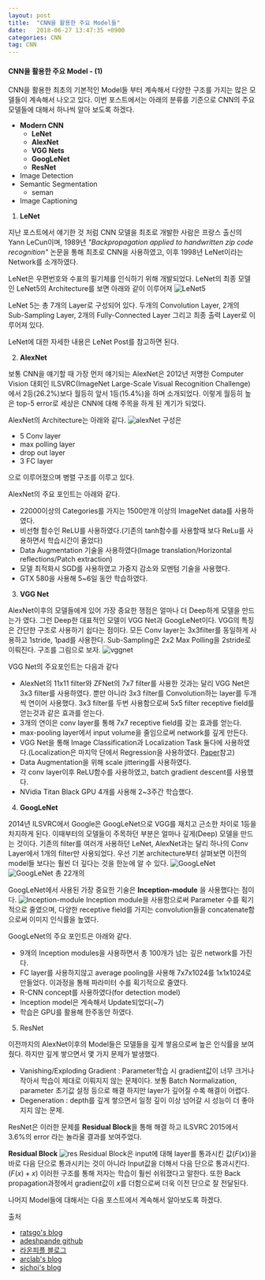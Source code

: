 ```yaml
---
layout: post
title:  "CNN을 활용한 주요 Model들"
date:   2018-06-27 13:47:35 +0900
categories: CNN
tag: CNN
---
```


#### CNN을 활용한 주요 Model - (1)

CNN을 활용한 최초의 기본적인 Model들 부터 계속해서 다양한 구조를 가지는 많은 모델들이 계속해서 나오고 있다. 이번 포스트에서는 아래의 분류를 기준으로 CNN의 주요 모델들에 대해서 하나씩 알아 보도록 하겠다.

* **Modern CNN**
  * **LeNet**
  * **AlexNet**
  * **VGG Nets**
  * **GoogLeNet**
  * **ResNet**
* Image Detection
* Semantic Segmentation
  * seman
* Image Captioning


1. **LeNet**

지난 포스트에서 얘기한 것 처럼 CNN 모델을 최초로 개발한 사람은 프랑스 출신의 Yann LeCun이며, 1989년 *"Backpropagation applied to handwritten zip code recognition"* 논문을 통해 최초로 CNN을 사용하였고, 이후 1998년 LeNet이라는 Network를 소개하였다.  

LeNet은 우편번호와 수표의 필기체를 인식하기 위해 개발되었다. LeNet의 최종 모델인 LeNet5의 Architecture를 보면 아래와 같이 이루어져
![LeNet5](http://nocotan.github.io/images/20170804/lenet.png)

LeNet 5는 총 7개의 Layer로 구성되어 있다. 두개의 Convolution Layer, 2개의 Sub-Sampling Layer, 2개의 Fully-Connected Layer 그리고 최종 출력 Layer로 이루어져 있다.

LeNet에 대한 자세한 내용은 LeNet Post를 참고하면 된다.


2. **AlexNet**

보통 CNN을 얘기할 때 가장 먼저 얘기되는 AlexNet은 2012년 저명한 Computer Vision 대회인 ILSVRC(ImageNet Large-Scale Visual Recognition Challenge)에서 2등(26.2%)보다 월등히 앞서 1등(15.4%)을 하며 소개되었다.
이렇게 월등히 높은 top-5 error로 세상은 CNN에 대해 주목을 하게 된 계기가 되었다.

AlexNet의 Architecture는 아래와 같다.
![alexNet](https://i.imgur.com/CwIvlUW.png)
구성은
* 5 Conv layer
* max polling layer
* drop out layer
* 3 FC layer  

으로 이루어졌으며 병렬 구조를 이루고 있다.

AlexNet의 주요 포인트는 아래와 같다.
* 22000이상의 Categories를 가지는 1500만개 이상의 ImageNet data를 사용하였다.
* 비선형 함수인 ReLU를 사용하였다.(기존의 tanh함수를 사용할때 보다 ReLu를 사용하면서 학습시간이 줄었다)
* Data Augmentation 기술을 사용하였다(Image translation/Horizontal reflections/Patch extraction)
* 모델 최적화시 SGD를 사용하였고 가중지 감소와 모멘텀 기술을 사용했다.
* GTX 580을 사용해 5~6일 동안 학습하였다.

3. **VGG Net**

AlexNet이후의 모델들에게 있어 가장 중요한 쟁점은 얼마나 더 Deep하게 모델을 만드는가 였다. 그런 Deep한 대표적인 모델이 VGG Net과 GoogLeNet이다.
VGG의 특징은 간단한 구조로 사용하기 쉽다는 점이다. 모든 Conv layer는 3x3filter를 동일하게 사용하고 1stride, 1pad를 사용한다. Sub-Sampling은 2x2 Max Polling을 2stride로 이뤄진다. 구조를 그림으로 보자.
![vggnet](https://kakalabblog.files.wordpress.com/2017/04/slide034-e1491546326293.jpg)

VGG Net의 주요포인트는 다음과 같다
* AlexNet의 11x11 filter와 ZFNet의 7x7 filter를 사용한 것과는 달리 VGG Net은 3x3 filter를 사용하였다. 뿐만 아니라 3x3 filter를 Convolution하는 layer를 두개씩 연이어 사용했다. 3x3 filter를 두번 사용함으로써 5x5 filter receptive field를 얻는것과 같은 효과를 얻는다.
* 3개의 연이은 conv layer를 통해 7x7 receptive field를 갖는 효과를 얻는다.
* max-pooling layer에서 input volume을 줄임으로써 network를 깊게 만든다.
* VGG Net을 통해 Image Classification과 Localization Task 둘다에 사용하였다.(Localization은 마지막 단에서 Regression을 사용하였다. [Paper](http://arxiv.org/pdf/1409.1556v6.pdf)참고)
* Data Augmentation을 위해 scale jittering를 사용하였다.
* 각 conv layer이후 ReLU함수를 사용하였고, batch gradient descent를 사용했다.
* NVidia Titan Black GPU 4개를 사용해 2~3주간 학습했다.


4. **GoogLeNet**

2014년 ILSVRC에서 Google은 GoogLeNet으로 VGG를 재치고 근소한 차이로 1등을 차지하게 된다.
이때부터의 모델들이 주목하던 부분은 얼마나 깊게(Deep) 모델을 만드는 것이다. 기존의 filter를 여러개 사용하던 LeNet, AlexNet과는 달리 하나의 Conv Layer에서 1개의 filter만 사용되었다.
우선 기본 architecture부터 살펴보면 이전의 model들 보다는 훨씬 더 깊다는 것을 한눈에 알 수 있다.
![GoogLeNet](https://adeshpande3.github.io/assets/GoogleNet.gif)
![GoogLeNet](https://adeshpande3.github.io/assets/GoogLeNet.png)
총 22개의  

GoogLeNet에서 사용된 가장 중요한 기술은 **Inception-module** 을 사용했다는 점이다.
![Inception-module](https://adeshpande3.github.io/assets/GoogLeNet3.png)
Inception module을 사용함으로써 Parameter 수를 획기적으로 줄였으며, 다양한 receptive field를 가지는 convolution들을 concatenate함으로써 이미지 인식률을 높였다.

GoogLeNet의 주요 포인트은 아래와 같다.
* 9개의 Inception modules을 사용하면서 총 100개가 넘는 깊은 network를 가진다.
* FC layer를 사용하지않고 average pooling을 사용해 7x7x1024를 1x1x1024로 만들었다. 이과정을 통해 파라미터 수를 획기적으로 줄였다.
* R-CNN concept를 사용하였다(for detection model)
* Inception model은 계속해서 Update되었다(~7)
* 학습은 GPU를 활용해 한주동안 하였다.

5. ResNet

이전까지의 AlexNet이후의 Model들은 모델들을 깊게 쌓음으로써 높은 인식률을 보여줬다. 하지만 깊게 쌓으면서 몇 가지 문제가 발생했다.
* Vanishing/Exploding Gradient : Parameter학습 시 gradient값이 너무 크거나 작아서 학습이 제대로 이뤄지지 않는 문제이다. 보통 Batch Normalization, parameter 초기값 설정 등으로 해결 하지만 layer가 깊어질 수록 해결이 어렵다.
* Degeneration : depth를 깊게 쌓으면서 일정 깊이 이상 넘어갈 시 성능이 더 좋아지지 않는 문제.

ResNet은 이러한 문제를 **Residual Block**을 통해 해결 하고 ILSVRC 2015에서 3.6%의 error 라는 놀라울 결과를 보여주었다.

**Residual Block**
![res](https://adeshpande3.github.io/assets/ResNet.png)
Residual Block은 input에 대해 layer를 통과시킨 값($F(x)$)을 바로 다음 단으로 통과시키는 것이 아니라 Input값을 더해서 다음 단으로 통과시킨다.($F(x)+x$)
이러한 구조를 통해 저자는 학습이 훨씬 쉬워졌다고 말한다. 또한 Back propagation과정에서 gradient값이 $x$를 더함으로써 더욱 이전 단으로 잘 전달된다.


나머지 Model들에 대해서는 다음 포스트에서 계속해서 알아보도록 하겠다.





출처
* [ratsgo's blog](https://ratsgo.github.io/deep%20learning/2017/10/09/CNNs/)
* [adeshpande github](https://adeshpande3.github.io/adeshpande3.github.io/The-9-Deep-Learning-Papers-You-Need-To-Know-About.html)
* [라온피플 블로그](https://laonple.blog.me/220654387455)
* [arclab's blog](http://arclab.tistory.com/150)
* [sjchoi's blog](https://github.com/sjchoi86/dl_tutorials_10weeks)

